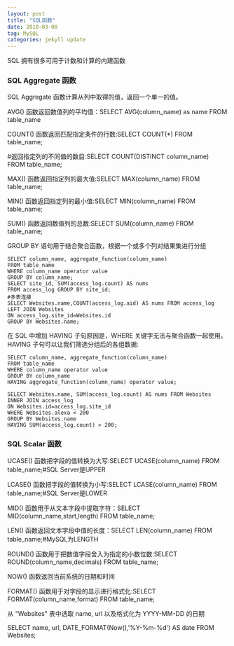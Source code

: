 ```yaml
---
layout: post
title: "SQL函数"
date: 2018-03-08
tag: MySQL
categories: jekyll update
---
```

SQL 拥有很多可用于计数和计算的内建函数
### SQL Aggregate 函数
SQL Aggregate 函数计算从列中取得的值，返回一个单一的值。

AVG() 函数返回数值列的平均值：SELECT AVG(column_name) as  name FROM table_name

COUNT() 函数返回匹配指定条件的行数:SELECT COUNT(*) FROM table_name;

#返回指定列的不同值的数目:SELECT COUNT(DISTINCT column_name) FROM table_name;

MAX() 函数返回指定列的最大值:SELECT MAX(column_name) FROM table_name;

MIN() 函数返回指定列的最小值:SELECT MIN(column_name) FROM table_name;

SUM() 函数返回数值列的总数:SELECT SUM(column_name) FROM table_name;

GROUP BY 语句用于结合聚合函数，根据一个或多个列对结果集进行分组
```
SELECT column_name, aggregate_function(column_name)
FROM table_name
WHERE column_name operator value
GROUP BY column_name;
SELECT site_id, SUM(access_log.count) AS nums
FROM access_log GROUP BY site_id;
#多表连接
SELECT Websites.name,COUNT(access_log.aid) AS nums FROM access_log
LEFT JOIN Websites
ON access_log.site_id=Websites.id
GROUP BY Websites.name;
```
在 SQL 中增加 HAVING 子句原因是，WHERE 关键字无法与聚合函数一起使用。
HAVING 子句可以让我们筛选分组后的各组数据:

```
SELECT column_name, aggregate_function(column_name)
FROM table_name
WHERE column_name operator value
GROUP BY column_name
HAVING aggregate_function(column_name) operator value;

SELECT Websites.name, SUM(access_log.count) AS nums FROM Websites
INNER JOIN access_log
ON Websites.id=access_log.site_id
WHERE Websites.alexa < 200 
GROUP BY Websites.name
HAVING SUM(access_log.count) > 200;
```

### SQL Scalar 函数
UCASE() 函数把字段的值转换为大写:SELECT UCASE(column_name) FROM table_name;#SQL Server是UPPER

LCASE() 函数把字段的值转换为小写:SELECT LCASE(column_name) FROM table_name;#SQL Server是LOWER

MID() 函数用于从文本字段中提取字符：SELECT MID(column_name,start,length) FROM table_name;

LEN() 函数返回文本字段中值的长度：SELECT LEN(column_name) FROM table_name;#MySQL为LENGTH

ROUND() 函数用于把数值字段舍入为指定的小数位数:SELECT ROUND(column_name,decimals) FROM table_name;

NOW() 函数返回当前系统的日期和时间

FORMAT() 函数用于对字段的显示进行格式化:SELECT FORMAT(column_name,format) FROM table_name;

从 "Websites" 表中选取 name, url 以及格式化为 YYYY-MM-DD 的日期

SELECT name, url, DATE_FORMAT(Now(),'%Y-%m-%d') AS date
FROM Websites;